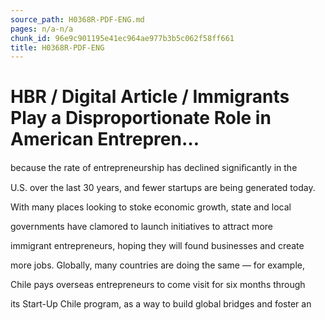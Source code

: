 ```yaml
---
source_path: H0368R-PDF-ENG.md
pages: n/a-n/a
chunk_id: 96e9c901195e41ec964ae977b3b5c062f58ff661
title: H0368R-PDF-ENG
---
```

# HBR / Digital Article / Immigrants Play a Disproportionate Role in American Entrepren…

because the rate of entrepreneurship has declined signiﬁcantly in the

U.S. over the last 30 years, and fewer startups are being generated today.

With many places looking to stoke economic growth, state and local

governments have clamored to launch initiatives to attract more

immigrant entrepreneurs, hoping they will found businesses and create

more jobs. Globally, many countries are doing the same — for example,

Chile pays overseas entrepreneurs to come visit for six months through

its Start-Up Chile program, as a way to build global bridges and foster an
